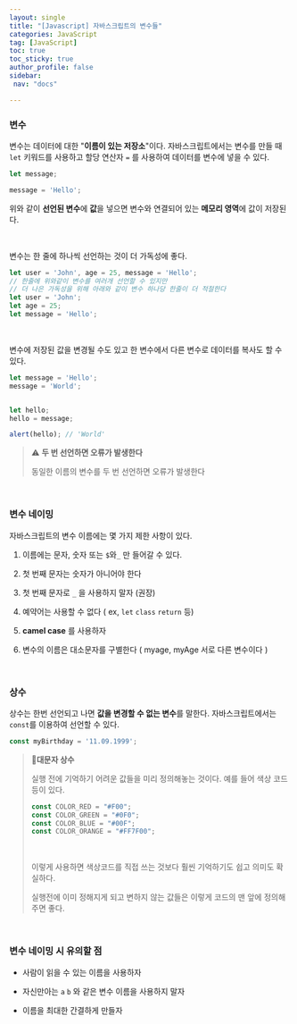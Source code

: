 ```yaml
---
layout: single
title: "[Javascript] 자바스크립트의 변수들"
categories: JavaScript
tag: [JavaScript]
toc: true
toc_sticky: true
author_profile: false
sidebar:
 nav: "docs"

---
```


### 변수

변수는 데이터에 대한 "**이름이 있는 저장소**"이다. 자바스크립트에서는 변수를 만들 때 `let` 키워드를 사용하고 할당 연산자 `=` 를 사용하여 데이터를 변수에 넣을 수 있다.

```javascript
let message;

message = 'Hello';
```

위와 같이 **선언된 변수**에 **값**을 넣으면 변수와 연결되어 있는 **메모리 영역**에 값이 저장된다.

<br>

변수는 한 줄에 하나씩 선언하는 것이 더 가독성에 좋다.

```javascript
let user = 'John', age = 25, message = 'Hello';
// 한줄에 위와같이 변수를 여러개 선언할 수 있지만 
// 더 나은 가독성을 위해 아래와 같이 변수 하나당 한줄이 더 적절한다
let user = 'John';
let age = 25;
let message = 'Hello';
```

<br>

변수에 저장된 값을 변경될 수도 있고 한 변수에서 다른 변수로 데이터를 복사도 할 수 있다.

```javascript
let message = 'Hello';
message = 'World';


let hello;
hello = message;

alert(hello); // 'World'
```

> :warning: **두 번 선언하면 오류가 발생한다**
> 
> 동일한 이름의 변수를 두 번 선언하면 오류가 발생한다

<br>

### 변수 네이밍

자바스크립트의 변수 이름에는 몇 가지 제한 사항이 있다.

1. 이름에는 문자, 숫자 또는 `$`와`_` 만 들어갈 수 있다.

2. 첫 번째 문자는 숫자가 아니어야 한다

3. 첫 번째 문자로 `_` 을 사용하지 말자 (권장)

4. 예약어는 사용할 수 없다 ( ex, `let` `class` `return` 등)

5. **camel case** 를 사용하자

6. 변수의 이름은 대소문자를 구별한다 ( myage, myAge 서로 다른 변수이다 )

<br>

### 상수

상수는 한번 선언되고 나면 **값을 변경할 수 없는 변수**를 말한다. 자바스크립트에서는 `const`를 이용하여 선언할 수 있다. 

```js
const myBirthday = '11.09.1999';
```

> :memo:**대문자 상수**
> 
> 실행 전에 기억하기 어려운 값들을 미리 정의해놓는 것이다. 예를 들어 색상 코드 등이 있다.
> 
> ```js
> const COLOR_RED = "#F00";
> const COLOR_GREEN = "#0F0";
> const COLOR_BLUE = "#00F";
> const COLOR_ORANGE = "#FF7F00";
> ```
> 
> <br>
> 
> 이렇게 사용하면 색상코드를 직접 쓰는 것보다 훨씬 기억하기도 쉽고 의미도 확실하다. 
> 
> 실행전에 이미 정해지게 되고 변하지 않는 값들은 이렇게 코드의 맨 앞에 정의해주면 좋다.

<br>

### 변수 네이밍 시 유의할 점

- 사람이 읽을 수 있는 이름을 사용하자

- 자신만아는 `a` `b` 와 같은 변수 이름을 사용하지 말자 

- 이름을 최대한 간결하게 만들자
